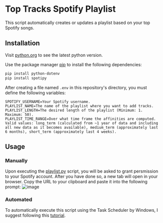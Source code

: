 # Top Tracks Spotify Playlist

This script automatically creates or updates a playlist based on your top Spotify songs.

## Installation

Visit [python.org](https://www.python.org/downloads/) to see the latest python version.

Use the package manager [pip](https://pip.pypa.io/en/stable/) to install the following dependencies:

```bash
pip install python-dotenv
pip install spotipy
```

After creating a file named `.env` in this repository's directory, you must define the following variables:

```
SPOTIFY_USERNAME=Your Spotify username.
PLAYLIST_NAME=The name of the playlist where you want to add tracks.
PLAYLIST_LENGTH=The desired length of the playlist (Minimum: 1. Maximum: 50).
PLAYLIST_TIME_RANGE=Over what time frame the affinities are computed. Valid values: long_term (calculated from ~1 year of data and including all new data as it becomes available), medium_term (approximately last 6 months), short_term (approximately last 4 weeks).
```

## Usage

### Manually

Upon executing the [playlist.py](https://github.com/rubengonzi/Top-Tracks-Spotify-Playlist/blob/main/playlist.py) script, you will be asked to grant persmission to your Spotify account. After you have done so, a new tab will open in your browser. Copy the URL to your clipboard and paste it into the following prompt:
![image](https://github.com/rubengonzi/Top-Tracks-Spotify-Playlist/assets/125918471/a488b7aa-bd53-404c-9cc7-b90080138e9a)

### Automated

To automatically execute this script using the Task Scheduler by Windows, I suggest following this [tutorial](https://www.youtube.com/watch?v=T9A8TelGsdo).
